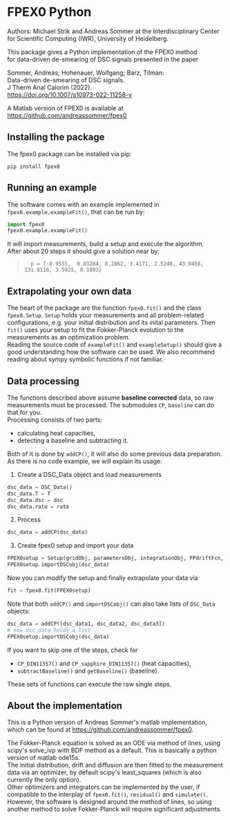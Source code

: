 # FPEX0 Python

Authors: Michael Strik and Andreas Sommer at the Interdisciplinary Center for Scientific Computing (IWR), University of Heidelberg.

This package gives a Python implementation of the FPEX0 method  
for data-driven de-smearing of DSC signals presented in the paper

Sommer, Andreas; Hohenauer, Wolfgang; Barz, Tilman:  
Data-driven de-smearing of DSC signals.  
J Therm Anal Calorim (2022).  
https://doi.org/10.1007/s10973-022-11258-y


A Matlab version of FPEX0 is available at
https://github.com/andreassommer/fpex0



## Installing the package

The fpex0 package can be installed via pip:
```
pip install fpex0
```



## Running an example

The software comes with an example implemented in `fpex0.example.exampleFit()`, that can be run by:
```python
import fpex0
fpex0.example.exampleFit()
```
It will import measurements, build a setup and execute the algorithm.  
After about 20 steps it should give a solution near by:
>       p = [-0.9555,  0.03284, 0.2862, 3.4171, 2.5246, 43.0456, 131.8116, 3.5925, 0.1893]


## Extrapolating your own data

The heart of the package are the function `fpex0.fit()` and the class `fpex0.Setup`.
`Setup` holds your measurements and all problem-related configurations, e.g. your initial distribution and 
its inital parameters. Then `fit()` uses your setup to fit the Fokker-Planck evolution to the measurements
as an optimization problem.  
Reading the source code of `exampleFit()` and `exampleSetup()` should give a good understanding how the 
software can be used. We also recommend reading about sympy symbolic functions if not familiar.


## Data processing

The functions described above assume **baseline corrected** data, so raw measurements must be processed.
The submodules `CP`, `baseline` can do that for you.  
Processing consists of two parts: 
* calculating heat capacities,
* detecting a baseline and subtracting it.

Both of it is done by `addCP()`, it will also do some previous data preparation.  
As there is no code example, we will explain its usage:

1. Create a DSC_Data object and load measurements
```python
dsc_data = DSC_Data()
dsc_data.T = T
dsc_data.dsc = dsc
dsc_data.rate = rate
```

2. Process
```python
dsc_data = addCP(dsc_data)
```

3. Create fpex0 setup and import your data
```python
FPEX0setup = Setup(gridObj, parametersObj, integrationObj, FPdriftFcn, FPdiffusionFcn, IniDistFcn)
FPEX0setup.importDSCobj(dsc_data)
```

Now you can modify the setup and finally extrapolate your data via
```python
fit = fpex0.fit(FPEX0setup)
```

Note that both `addCP()` and `importDSCobj()` can also take lists of `DSC_Data` objects:
```python
dsc_data = addCP([dsc_data1, dsc_data2, dsc_data3])
# now dsc_data holds a list
FPEX0setup.importDSCobj(dsc_data)
```

If you want to skip one of the steps, check for
* `CP_DIN11357()` and `CP_sapphire_DIN11357()` (heat capacities),
* `subtractBaseline()` and `getBaseline()` (baseline).

These sets of functions can execute the raw single steps.


## About the implementation

This is a Python version of Andreas Sommer's matlab implementation, which can be found at
https://github.com/andreassommer/fpex0.

The Fokker-Planck equation is solved as an ODE via method of lines, using scipy's
solve_ivp with BDF method as a default. This is basically a python version of matlab ode15s.  
The initial distribution, drift and diffusion are then fitted to the measurement data via an optimizer,
by default scipy's least_squares (which is also currently the only option).  
Other optimizers and integrators can be implemented by the user, if compatible to the interplay of
`fpex0.fit()`, `residual()` and `simulate()`. However, the software is designed around the method of lines,
so using another method to solve Fokker-Planck will require significant adjustments.
